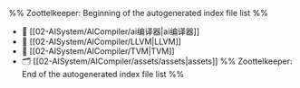%% Zoottelkeeper: Beginning of the autogenerated index file list  %%
- 📄 [[02-AISystem/AICompiler/ai编译器|ai编译器]]
- 📄 [[02-AISystem/AICompiler/LLVM|LLVM]]
- 📄 [[02-AISystem/AICompiler/TVM|TVM]]
- 🗂️ [[02-AISystem/AICompiler/assets/assets|assets]]
%% Zoottelkeeper: End of the autogenerated index file list  %%
